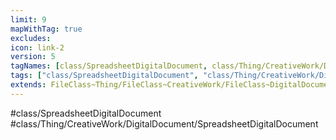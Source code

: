 ```yaml
---
limit: 9
mapWithTag: true
excludes:
icon: link-2
version: 5
tagNames: [class/SpreadsheetDigitalDocument, class/Thing/CreativeWork/DigitalDocument/SpreadsheetDigitalDocument, schema-org/SpreadsheetDigitalDocument]
tags: ["class/SpreadsheetDigitalDocument", "class/Thing/CreativeWork/DigitalDocument/SpreadsheetDigitalDocument"]
extends: FileClass~Thing/FileClass~CreativeWork/FileClass~DigitalDocument
---
```


#class/SpreadsheetDigitalDocument
#class/Thing/CreativeWork/DigitalDocument/SpreadsheetDigitalDocument

